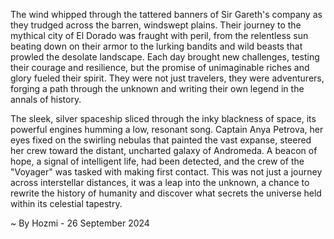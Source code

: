 
The wind whipped through the tattered banners of Sir Gareth's company as they trudged across the barren, windswept plains. Their journey to the mythical city of El Dorado was fraught with peril, from the relentless sun beating down on their armor to the lurking bandits and wild beasts that prowled the desolate landscape. Each day brought new challenges, testing their courage and resilience, but the promise of unimaginable riches and glory fueled their spirit.  They were not just travelers, they were adventurers, forging a path through the unknown and writing their own legend in the annals of history.

The sleek, silver spaceship sliced through the inky blackness of space, its powerful engines humming a low, resonant song. Captain Anya Petrova, her eyes fixed on the swirling nebulas that painted the vast expanse, steered her crew toward the distant, uncharted galaxy of Andromeda.  A beacon of hope, a signal of intelligent life, had been detected, and the crew of the "Voyager" was tasked with making first contact. This was not just a journey across interstellar distances, it was a leap into the unknown, a chance to rewrite the history of humanity and discover what secrets the universe held within its celestial tapestry. 

~ By Hozmi - 26 September 2024
